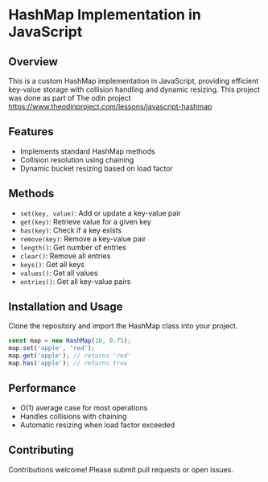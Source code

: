 # HashMap Implementation in JavaScript

## Overview
This is a custom HashMap implementation in JavaScript, providing efficient key-value storage with collision handling and dynamic resizing. 
This project was done as part of The odin project
https://www.theodinproject.com/lessons/javascript-hashmap

## Features
- Implements standard HashMap methods
- Collision resolution using chaining
- Dynamic bucket resizing based on load factor

## Methods
- `set(key, value)`: Add or update a key-value pair
- `get(key)`: Retrieve value for a given key
- `has(key)`: Check if a key exists
- `remove(key)`: Remove a key-value pair
- `length()`: Get number of entries
- `clear()`: Remove all entries
- `keys()`: Get all keys
- `values()`: Get all values
- `entries()`: Get all key-value pairs

## Installation and Usage
Clone the repository and import the HashMap class into your project.

```javascript
const map = new HashMap(16, 0.75);
map.set('apple', 'red');
map.get('apple'); // returns 'red'
map.has('apple'); // returns true
```

## Performance
- O(1) average case for most operations
- Handles collisions with chaining
- Automatic resizing when load factor exceeded

## Contributing
Contributions welcome! Please submit pull requests or open issues.
